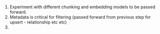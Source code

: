 1. Experiment with different chunking and embedding models to be passed forward.
2. Metadata is critical for filtering (passed forward from previous step for upsert - relationship etc etc)
3. 